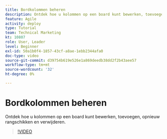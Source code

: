 ```yaml
---
title: Bordkolommen beheren
description: Ontdek hoe u kolommen op een board kunt bewerken, toevoegen, opnieuw rangschikken en verwijderen.
feature: Agile
activity: deploy
type: Tutorial
team: Technical Marketing
kt: 10807
role: User, Leader
level: Beginner
exl-id: 50a1b0f4-1857-43cf-a8ae-1ebb2344afa0
doc-type: video
source-git-commit: d39754b619e526e1a869deedb38dd2f2b43aee57
workflow-type: tm+mt
source-wordcount: '32'
ht-degree: 0%

---
```


# Bordkolommen beheren

Ontdek hoe u kolommen op een board kunt bewerken, toevoegen, opnieuw rangschikken en verwijderen.

>[!VIDEO](https://video.tv.adobe.com/v/346570)
